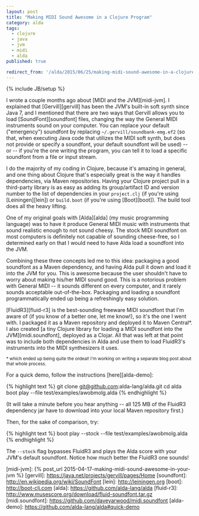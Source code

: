 ```yaml
---
layout: post
title: "Making MIDI Sound Awesome in a Clojure Program"
category: alda
tags: 
  - clojure
  - java
  - jvm
  - midi
  - alda
published: true

redirect_from: '/alda/2015/06/25/making-midi-sound-awesome-in-a-clojure-program'
---
```


{% include JB/setup %}

I wrote a couple months ago about [MIDI and the JVM][midi-jvm]. I explained that [Gervill][gervill] has been the JVM's built-in soft synth since Java 7, and I mentioned that there are two ways that Gervill allows you to load [SoundFont][soundfont] files, changing the way the General MIDI instruments sound on your computer.
You can replace your default ("emergency") soundfont by replacing `~/.gervill/soundbank-emg.ef2` (so that, when executing Java code that utilizes the MIDI soft synth, but does not provide or specify a soundfont, your default soundfont will be used) -- or -- if you're the one writing the program, you can tell it to load a specific soundfont from a file or input stream.

I do the majority of my coding in Clojure, because it's amazing in general, and one thing about Clojure that's especially great is the way it handles dependencies, via Maven repositories. Having your Clojure project pull in a third-party library is as easy as adding its group/artifact ID and version number to the list of dependencies in your `project.clj` (if you're using [Leiningen][lein]) or `build.boot` (if you're using [Boot][boot]). The build tool does all the heavy lifting.

One of my original goals with [Alda][alda] (my music programming language) was to have it produce General MIDI music with instruments that sound realistic enough to not sound cheesy. The stock MIDI soundfont on most computers is definitely not capable of sounding cheese-free, so I determined early on that I would need to have Alda load a soundfont into the JVM.

Combining these three concepts led me to this idea: packaging a good soundfont as a Maven dependency, and having Alda pull it down and load it into the JVM for you.
This is awesome because the user shouldn't have to worry about making his/her MIDI sound good. This is a notorious problem with General MIDI -- it sounds different on every computer, and it rarely sounds acceptable out-of-the-box. Packaging and loading a soundfont programmatically ended up being a refreshingly easy solution.

[FluidR3][fluid-r3] is the best-sounding freeware MIDI soundfont that I'm aware of (if you know of a better one, let me know!), so it's the one I went with. I packaged it as a Maven repository and deployed it to Maven Central\*. I also created [a tiny Clojure library for loading a MIDI soundfont into the JVM][midi.soundfont], deployed as a Clojar. 
All that was left at that point was to include both dependencies in Alda and use them to load FluidR3's instruments into the MIDI synthesizers it uses.

<small>\* which ended up being quite the ordeal! I'm working on writing a separate blog post about that whole process. </small>

For a quick demo, follow the instructions [here][alda-demo]:

{% highlight text %}
git clone git@github.com:alda-lang/alda.git
cd alda
boot play --file test/examples/awobmolg.alda 
{% endhighlight %}

(It will take a minute before you hear anything -- all 125 MB of the FluidR3 dependency jar have to download into your local Maven repository first.)

Then, for the sake of comparison, try:

{% highlight text %}
boot play --stock --file test/examples/awobmolg.alda
{% endhighlight %}

The `--stock` flag bypasses FluidR3 and plays the Alda score with your JVM's default soundfont. Notice how much better the FluidR3 one sounds!

[midi-jvm]: {% post_url 2015-04-17-making-midi-sound-awesome-in-your-jvm %}
[gervill]: https://java.net/projects/gervill/pages/Home
[soundfont]: http://en.wikipedia.org/wiki/SoundFont
[lein]: http://leiningen.org
[boot]: http://boot-clj.com
[alda]: https://github.com/alda-lang/alda
[fluid-r3]: http://www.musescore.org/download/fluid-soundfont.tar.gz
[midi.soundfont]: https://github.com/daveyarwood/midi.soundfont
[alda-demo]: https://github.com/alda-lang/alda#quick-demo
